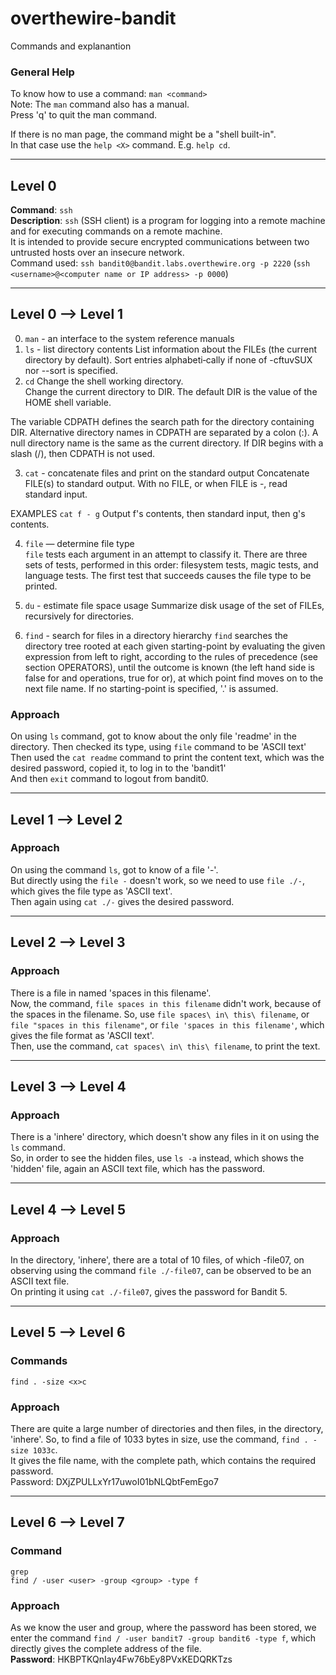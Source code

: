 # overthewire-bandit
Commands and explanantion

### General Help
To know how to use a command: `man <command>`  
Note: The `man` command also has a manual.  
Press 'q' to quit the man command.  

If there is no man page, the command might be a "shell built-in".  
In that case use the `help <X>` command. E.g. `help cd`.

---
## Level 0
**Command**: `ssh`  
**Description**: `ssh` (SSH client) is a program for logging into a remote machine and for executing commands on a remote machine.  
It is intended to provide secure encrypted communications between two untrusted hosts over an insecure network.  
Command used: ```ssh bandit0@bandit.labs.overthewire.org -p 2220```
(`ssh <username>@<computer name or IP address> -p 0000`)

  ---
## Level 0 --> Level 1
0. `man` - an interface to the system reference manuals  
1. `ls` - list directory contents
List  information about the FILEs (the current directory by default).  Sort entries alphabeti‐cally if none of -cftuvSUX nor --sort is specified.  
2. `cd` Change the shell working directory.  
  Change the current directory to DIR.  The default DIR is the value of the HOME shell variable.
  
  The variable CDPATH defines the search path for the directory containing
    DIR.  Alternative directory names in CDPATH are separated by a colon (:).
    A null directory name is the same as the current directory.  If DIR begins with a slash (/), then CDPATH is not used.
  
3. `cat` - concatenate files and print on the standard output
  Concatenate FILE(s) to standard output.
  With no FILE, or when FILE is -, read standard input.
  
  EXAMPLES
       `cat f - g`
              Output f's contents, then standard input, then g's contents.
  
4. `file` — determine file type  
  `file` tests each argument in an attempt to classify it.  There are three sets of tests, performed in this order: filesystem tests, magic tests, and language tests.  The first test that succeeds causes the file type to be printed.
  
5. `du` - estimate file space usage
  Summarize disk usage of the set of FILEs, recursively for directories.
  
6. `find` - search for files in a directory hierarchy
  `find` searches the directory tree rooted at each given starting-point by evaluating the given expression  from  left  to  right, according  to the rules of precedence (see section OPERATORS), until the outcome is known (the left hand side is false for and operations, true for or), at which point find moves on to  the next file name.  If no starting-point is specified, '.' is assumed.
  
### Approach
  On using `ls` command, got to know about the only file 'readme' in the directory. Then checked its type, using `file` command to be 'ASCII text'  
  Then used the `cat readme` command to print the content text, which was the desired password, copied it, to log in to the 'bandit1'  
  And then `exit` command to logout from bandit0.
  
  ---
## Level 1 --> Level 2
### Approach
On using the command `ls`, got to know of a file '-'.  
But directly using the `file -` doesn't work, so we need to use `file ./-`, which gives the file type as 'ASCII text'.  
Then again using `cat ./-` gives the desired password.

---
## Level 2 --> Level 3
### Approach
There is a file in named 'spaces in this filename'.  
Now, the command, `file spaces in this filename` didn't work, because of the spaces in the filename. 
So, use `file spaces\ in\ this\ filename`, or `file "spaces in this filename"`, or `file 'spaces in this filename'`, which gives the file format as 'ASCII text'.  
Then, use the command, `cat spaces\ in\ this\ filename`, to print the text.

---
## Level 3 --> Level 4
### Approach
There is a 'inhere' directory, which doesn't show any files in it on using the `ls` command.  
So, in order to see the hidden files, use `ls -a` instead, which shows the 'hidden' file, again an ASCII text file, which has the password.

---
## Level 4 --> Level 5
### Approach
In the directory, 'inhere', there are a total of 10 files, of which -file07, on observing using the command `file ./-file07`, can be observed to be an ASCII text file.  
On printing it using `cat ./-file07`, gives the password for Bandit 5.

---
## Level 5 --> Level 6
### Commands
`find . -size <x>c`
### Approach
There are quite a large number of directories and then files, in the directory, 'inhere'. So, to find a file of 1033 bytes in size, use the command, `find . -size 1033c`.  
It gives the file name, with the complete path, which contains the required password.  
Password: DXjZPULLxYr17uwoI01bNLQbtFemEgo7

---
## Level 6 --> Level 7
### Command
`grep`  
`find / -user <user> -group <group> -type f`
### Approach
As we know the user and group, where the password has been stored, we enter the command `find / -user bandit7 -group bandit6 -type f`, which directly gives the complete address of the file.  
**Password**: HKBPTKQnIay4Fw76bEy8PVxKEDQRKTzs
